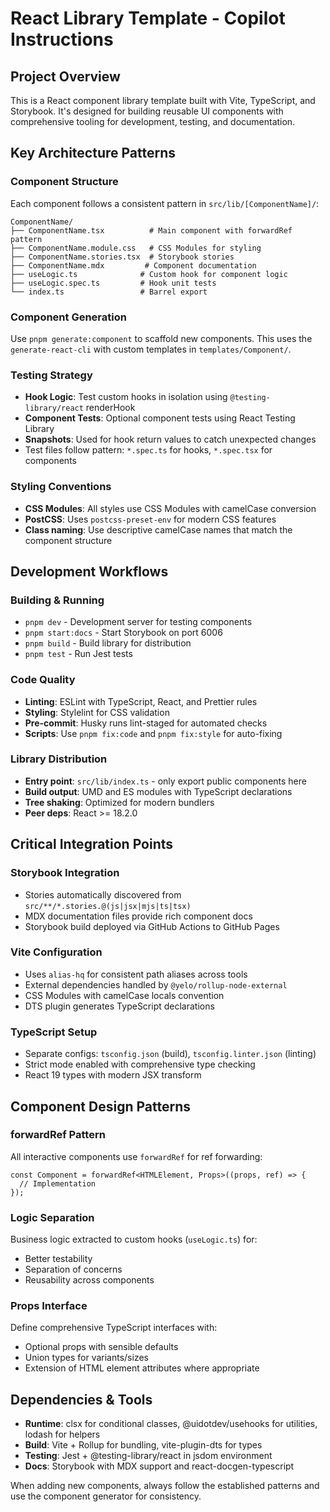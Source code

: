 # React Library Template - Copilot Instructions

## Project Overview
This is a React component library template built with Vite, TypeScript, and Storybook. It's designed for building reusable UI components with comprehensive tooling for development, testing, and documentation.

## Key Architecture Patterns

### Component Structure
Each component follows a consistent pattern in `src/lib/[ComponentName]/`:
```
ComponentName/
├── ComponentName.tsx          # Main component with forwardRef pattern
├── ComponentName.module.css   # CSS Modules for styling
├── ComponentName.stories.tsx  # Storybook stories
├── ComponentName.mdx         # Component documentation
├── useLogic.ts              # Custom hook for component logic
├── useLogic.spec.ts         # Hook unit tests
└── index.ts                 # Barrel export
```

### Component Generation
Use `pnpm generate:component` to scaffold new components. This uses the `generate-react-cli` with custom templates in `templates/Component/`.

### Testing Strategy
- **Hook Logic**: Test custom hooks in isolation using `@testing-library/react` renderHook
- **Component Tests**: Optional component tests using React Testing Library
- **Snapshots**: Used for hook return values to catch unexpected changes
- Test files follow pattern: `*.spec.ts` for hooks, `*.spec.tsx` for components

### Styling Conventions
- **CSS Modules**: All styles use CSS Modules with camelCase conversion
- **PostCSS**: Uses `postcss-preset-env` for modern CSS features
- **Class naming**: Use descriptive camelCase names that match the component structure

## Development Workflows

### Building & Running
- `pnpm dev` - Development server for testing components
- `pnpm start:docs` - Start Storybook on port 6006
- `pnpm build` - Build library for distribution
- `pnpm test` - Run Jest tests

### Code Quality
- **Linting**: ESLint with TypeScript, React, and Prettier rules
- **Styling**: Stylelint for CSS validation
- **Pre-commit**: Husky runs lint-staged for automated checks
- **Scripts**: Use `pnpm fix:code` and `pnpm fix:style` for auto-fixing

### Library Distribution
- **Entry point**: `src/lib/index.ts` - only export public components here
- **Build output**: UMD and ES modules with TypeScript declarations
- **Tree shaking**: Optimized for modern bundlers
- **Peer deps**: React >= 18.2.0

## Critical Integration Points

### Storybook Integration
- Stories automatically discovered from `src/**/*.stories.@(js|jsx|mjs|ts|tsx)`
- MDX documentation files provide rich component docs
- Storybook build deployed via GitHub Actions to GitHub Pages

### Vite Configuration
- Uses `alias-hq` for consistent path aliases across tools
- External dependencies handled by `@yelo/rollup-node-external`
- CSS Modules with camelCase locals convention
- DTS plugin generates TypeScript declarations

### TypeScript Setup
- Separate configs: `tsconfig.json` (build), `tsconfig.linter.json` (linting)
- Strict mode enabled with comprehensive type checking
- React 19 types with modern JSX transform

## Component Design Patterns

### forwardRef Pattern
All interactive components use `forwardRef` for ref forwarding:
```tsx
const Component = forwardRef<HTMLElement, Props>((props, ref) => {
  // Implementation
});
```

### Logic Separation
Business logic extracted to custom hooks (`useLogic.ts`) for:
- Better testability
- Separation of concerns
- Reusability across components

### Props Interface
Define comprehensive TypeScript interfaces with:
- Optional props with sensible defaults
- Union types for variants/sizes
- Extension of HTML element attributes where appropriate

## Dependencies & Tools
- **Runtime**: clsx for conditional classes, @uidotdev/usehooks for utilities, lodash for helpers
- **Build**: Vite + Rollup for bundling, vite-plugin-dts for types
- **Testing**: Jest + @testing-library/react in jsdom environment
- **Docs**: Storybook with MDX support and react-docgen-typescript

When adding new components, always follow the established patterns and use the component generator for consistency.
